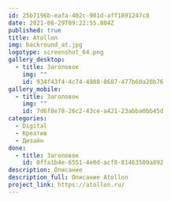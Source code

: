 ```yaml
---
id: 25b7196b-eafa-402c-901d-aff1891247c8
date: 2021-08-29T09:22:55.804Z
published: true
title: Atollon
img: backround_at.jpg
logotype: screenshot_64.png
gallery_desktop:
  - title: Заголовок
    img: ""
    id: 934f43f4-4c74-4988-8687-477b60a20b76
gallery_mobile:
  - title: Заголовок
    img: ""
    id: 7d6f8e78-26c2-43ce-a421-23abba0bb45d
categories:
  - Digital
  - Креатив
  - Дизайн
done:
  - title: Заголовок
    id: 0ffa1b4e-6551-4e0d-acf8-81463509a892
description: Описание
description_full: Описание Atollon
project_link: https://atollon.ru/
---
```

